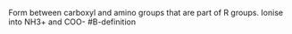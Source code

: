 Form between carboxyl and amino groups that are part of R groups.
Ionise into NH3+ and COO-
#B-definition 